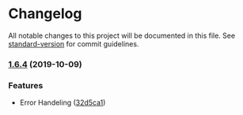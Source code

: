 # Changelog

All notable changes to this project will be documented in this file. See [standard-version](https://github.com/conventional-changelog/standard-version) for commit guidelines.

### [1.6.4](https://github.com/fabrix-app/fabrix/compare/v1.6.3...v1.6.4) (2019-10-09)


### Features

* Error Handeling ([32d5ca1](https://github.com/fabrix-app/fabrix/commit/32d5ca1b5efa3e0e72651652379f4285eaab1029))
